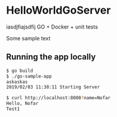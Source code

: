 # HelloWorldGoServer
iasdjfiajsdfij
GO + Docker + unit tests

Some sample text
## Running the app locally

```bash
$ go build
$ ./go-sample-app
askaskas
2019/02/03 11:38:11 Starting Server
```

```bash
$ curl http://localhost:8080?name=Nofar
Hello, Nofar 
Test1
``` 


  
   
   
    
         
          
               
 
   
  
